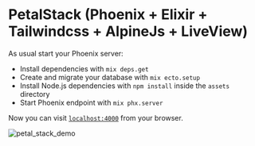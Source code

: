 # PetalStack (Phoenix + Elixir + Tailwindcss + AlpineJs + LiveView)

As usual start your Phoenix server:

  * Install dependencies with `mix deps.get`
  * Create and migrate your database with `mix ecto.setup`
  * Install Node.js dependencies with `npm install` inside the `assets` directory
  * Start Phoenix endpoint with `mix phx.server`

Now you can visit [`localhost:4000`](http://localhost:4000) from your browser.

![petal_stack_demo](https://github.com/tsrandrei/petal_stack/tree/main/demo/petal_demo.png)

